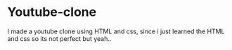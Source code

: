 # Youtube-clone
I made a youtube clone using HTML and css, since i just learned the HTML and css so its not perfect but yeah..
